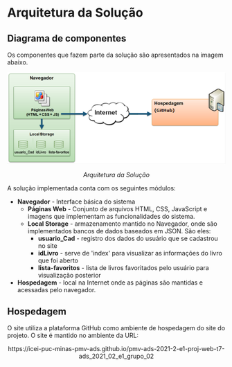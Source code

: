 # Arquitetura da Solução

## Diagrama de componentes

Os componentes que fazem parte da solução são apresentados na imagem abaixo.

<div style="text-align: center">
    <img src="img/componentes.png" alt="Diagrama de Componentes" width="800"/>
    <p>
      <i>Arquitetura da Solução</i>
    </p>
</div>

A solução implementada conta com os seguintes módulos:
- **Navegador** - Interface básica do sistema  
  - **Páginas Web** - Conjunto de arquivos HTML, CSS, JavaScript e imagens que implementam as funcionalidades do sistema.
   - **Local Storage** - armazenamento mantido no Navegador, onde são implementados bancos de dados baseados em JSON. São eles: 
     - **usuario_Cad** - registro dos dados do usuário que se cadastrou no site
     - **idLivro** - serve de 'index' para visualizar as informações do livro que foi aberto
     - **lista-favoritos** - lista de livros favoritados pelo usuário para visualização posterior
 - **Hospedagem** - local na Internet onde as páginas são mantidas e acessadas pelo navegador. 

## Hospedagem

O site utiliza a plataforma GitHub como ambiente de hospedagem do site do projeto. O site é mantido no ambiente da URL:
<center>https://icei-puc-minas-pmv-ads.github.io/pmv-ads-2021-2-e1-proj-web-t7-ads_2021_02_e1_grupo_02</center>